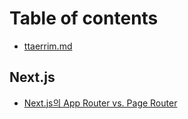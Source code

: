 # Table of contents

* [ttaerrim.md](README.md)

## Next.js

* [Next.js의 App Router vs. Page Router](next.js/next.js-app-router-vs.-page-router.md)
